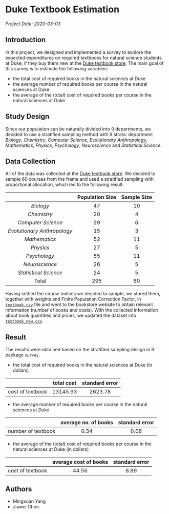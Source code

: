 # Duke Textbook Estimation

*Project Date: 2020-03-03*

## Introduction

In this project, we designed and implemented a survey to explore the expected expenditures on required textbooks for natural science students at Duke, if they buy them new at the [Duke textbook store](https://eposweb-320.sequoiars.com/ePOS?form=shared3/gm/main.html&this_category=17&store=320&design=duke_textbooks). The main goal of this survey is to estimate the following variables:

- the total cost of required books in the natural sciences at Duke  
- the average number of required books per course in the natural sciences at Duke  
-  the average of the (total) cost of required books per course in the natural sciences at Duke

## Study Design

Since our population can be naturally divided into 9 departments, we decided to use a stratified sampling method with 9 strata: department *Biology*, *Chemistry*, *Computer Science*, *Evolutionary Anthropology*, *Mathematics*, *Physics*, *Psychology*, *Neuroscience* and *Statistical Science*.   

## Data Collection

All of the data was collected at the [Duke textbook store](https://eposweb-320.sequoiars.com/ePOS?form=shared3/gm/main.html&this_category=17&store=320&design=duke_textbooks). We decided to sample 60 courses from the frame and used a stratified sampling with proportional allocation, which led to the following result:

|                             |Population Size |Sample Size|
|:-----------------------------:|:----------------:|:---------:|
|*Biology*                    |47              |10|
|*Chemistry*                  |20              |4|
|*Computer Science*           |29              |6|
|*Evolutionary Anthropology*  |15              |3|
|*Mathematics*                |52              |11|
|*Physics*                    |27              |5|
|*Psychology*                 |55              |11|
|*Neuroscience*               |26              |5|
|*Statistical Science*        |24              |5|
|Total                        |295             |60|

Having settled the course indices we decided to sample, we stored them, together with weights and Finite Population Correction Factor, in [`textbook.csv`](Data/textbook.csv) file and went to the bookstore website to obtain relevant information (number of books and costs). With the collected information about book quantities and prices, we updated the dataset into [`textbook_new.csv`](Data/textbook_new.csv).

## Result

The results were obtained based on the stratified sampling design in R package `survey`.

- the total cost of required books in the natural sciences at Duke (in dollars)

|                 |total cost  |standard error |
|:-----------------:|:------------:|:---------------:|
|cost of textbook |13145.93    |2623.78        |

- the average number of required books per course in the natural sciences at Duke

|                   |average no. of books  |standard error |
|:-------------------:|:----------------------:|:---------------:|
|number of textbook |0.34                  |0.06||

-  the average of the (total) cost of required books per course in the natural sciences at Duke (in dollars)

|                 |average cost of books |standard error| 
|:-----------------:|:----------------------:|:---------------:|
|cost of textbook |44.56                 |8.89           |

## Authors

- Mingxuan Yang  
- Jiawei Chen
